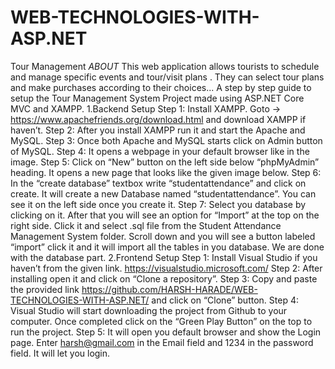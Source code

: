 # WEB-TECHNOLOGIES-WITH-ASP.NET
Tour Management 
*ABOUT*
This web application allows tourists to schedule and manage specific events and tour/visit plans . They can select tour plans and make purchases according to their choices...
A step by step guide to setup the Tour Management System Project made using ASP.NET Core MVC and XAMPP.
1.Backend Setup
Step 1: Install XAMPP.
Goto -> https://www.apachefriends.org/download.html and download XAMPP if haven’t.
Step 2: After you install XAMPP run it and start the Apache and MySQL.
Step 3: Once both Apache and MySQL starts click on Admin button of MySQL.
Step 4: It opens a webpage in your default browser like in the image.
Step 5: Click on “New” button on the left side below “phpMyAdmin” heading. It opens a new page that looks like the given image below.
Step 6: In the “create database” textbox write “studentattendance” and click on create. It will create  a new Database named “studentattendance”. You can see it on the left side once you create it.
Step 7: Select you database by clicking on it. After that you will see an option for “Import” at the top on the right side. Click it and select .sql file from the Student Attendance Management System folder. Scroll down and you will see a button labeled “import” click it and it will import all the tables in you database. 
We are done with the database part.
2.Frontend Setup 
Step 1: Install Visual Studio if you haven’t from the given link. https://visualstudio.microsoft.com/
Step 2: After installing open it and click on “Clone a repository”.
Step 3: Copy and paste the provided link https://github.com/HARSH-HARADE/WEB-TECHNOLOGIES-WITH-ASP.NET/ and click on “Clone” button.
Step 4: Visual Studio will start downloading the project from Github to your computer. Once completed click on the “Green Play Button” on the top to run the project.
Step 5: It will open you default browser and show the Login page. Enter harsh@gmail.com in the Email field and 1234 in the password field. It will let you login.
